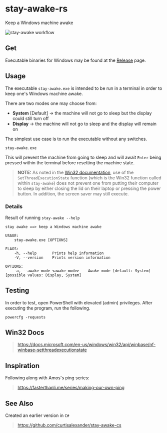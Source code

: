 # stay-awake-rs
Keep a Windows machine awake

![stay-awake workflow](https://github.com/curtisalexander/stay-awake-rs/workflows/stay%20awake/badge.svg)

## Get
Executable binaries for Windows may be found at the [Release](https://github.com/curtisalexander/stay-awake-rs/releases) page.

## Usage

The executable `stay-awake.exe` is intended to be run in a terminal in order to keep one's Windows machine awake.

There are two modes one may choose from:
- **System** [Default] &rarr; the machine will not go to sleep but the display could still turn off
- **Display** &rarr; the machine will not go to sleep and the display will remain on

The simplest use case is to run the executable without any switches.

```pwsh
stay-awake.exe
```

This will prevent the machine from going to sleep and will await `Enter` being pressed within the terminal before resetting the machine state.

> **NOTE:** As noted in the [Win32 documentation](https://docs.microsoft.com/en-us/windows/win32/api/winbase/nf-winbase-setthreadexecutionstate), use of the `SetThreadExecutionState` function (which is the Win32 function called within `stay-awake`) does not prevent one from putting their computer to sleep by either closing the lid on their laptop or pressing the power button.  In addition, the screen saver may still execute.

### Details
Result of running `stay-awake --help`

```
stay awake ==> keep a Windows machine awake

USAGE:
    stay-awake.exe [OPTIONS]

FLAGS:
    -h, --help       Prints help information
    -V, --version    Prints version information

OPTIONS:
    -a, --awake-mode <awake-mode>    Awake mode [default: System]  [possible values: Display, System]
```

## Testing
In order to test, open PowerShell with elevated (admin) privileges. After executing the program, run the following.

```pwsh
powercfg -requests
```

## Win32 Docs
> https://docs.microsoft.com/en-us/windows/win32/api/winbase/nf-winbase-setthreadexecutionstate

## Inspiration
Following along with Amos's ping series:
> https://fasterthanli.me/series/making-our-own-ping 

## See Also
Created an earlier version in `C#`
> https://github.com/curtisalexander/stay-awake-cs
